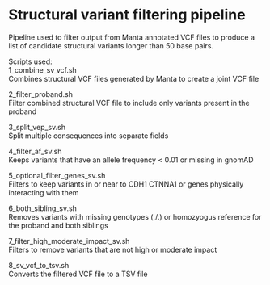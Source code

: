 # Structural variant filtering pipeline

Pipeline used to filter output from Manta annotated VCF files to produce a list of candidate structural variants longer than 50 base pairs.

Scripts used:  
1_combine_sv_vcf.sh  
Combines structural VCF files generated by Manta to create a joint VCF file

2_filter_proband.sh  
Filter combined structural VCF file to include only variants present in the proband

3_split_vep_sv.sh  
Split multiple consequences into separate fields

4_filter_af_sv.sh  
Keeps variants that have an allele frequency < 0.01 or missing in gnomAD

5_optional_filter_genes_sv.sh  
Filters to keep variants in or near to CDH1 CTNNA1 or genes physically interacting with them

6_both_sibling_sv.sh  
Removes variants with missing genotypes (./.) or homozyogus reference for the proband and both siblings

7_filter_high_moderate_impact_sv.sh  
Filters to remove variants that are not high or moderate impact

8_sv_vcf_to_tsv.sh  
Converts the filtered VCF file to a TSV file

